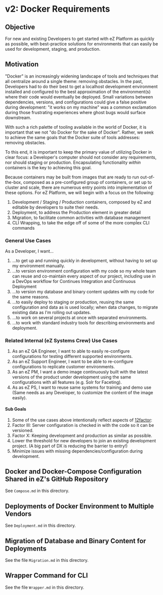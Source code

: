 # v2: Docker Requirements

## Objective

For new and existing Developers to get started with eZ Platform as quickly as
possible, with best-practice solutions for environments that can easily be used
for development, staging, and production.

## Motivation

"Docker" is an increasingly widening landscape of tools and techniques that all
centralize around a single theme: removing obstacles. In the past, Developers
had to do their best to get a localhost development environment installed and
configured to the best approximation of the environment(s) where their code
would eventually be deployed. Small variations between dependencies, versions,
and configurations could give a false positive during development: "it works on
my machine" was a common exclamation during those frustrating experiences where
ghost bugs would surface downstream.

With such a rich palette of tooling available in the world of Docker, it is
important that we not "do Docker for the sake of Docker". Rather, we seek to
achieve the same goals that the Docker suite of tools addresses: removing
obstacles.

To this end, it is important to keep the primary value of utilizing Docker in
clear focus: a Developer's computer should not consider any requirements, nor
should staging or production. Encapsulating functionality _within_ containers is
the key to achieving this goal.

Because containers may be built from images that are ready to run
out-of-the-box, composed as a pre-configured group of containers, or set up to
cluster and scale, there are numerous entry points into implementation of these
options. For eZ Platform, we will begin with a focus on the following:

1. Development / Staging / Production containers, composed by eZ and editable by
  developers to suite their needs.
1. Deployment, to address the Production element in greater detail
1. Migration, to facilitate common activities with database management
1. CLI Wrapping, to take the edge off of some of the more complex CLI commands

### General Use Cases
As a Developer, I want...
1. ...to get up and running quickly in development, without having to set up my
  environment manually.
1. ...to version environment configuration with my code so my whole team can
  reuse and co-maintain every aspect of our project, including use in a DevOps
  workflow for Continues Integration and Continuous Deployment
1. ...to version my database and binary content updates with my code for the
  same reasons.
1. ...to easily deploy to staging or production, reusing the same configuration
and data as is used locally; when data changes, to migrate existing data as I'm
rolling out updates.
1. ...to work on several projects at once with separated environments.
1. ...to work with standard industry tools for describing environments and
  deployment.

### Related Internal (eZ Systems Crew) Use Cases
1. As an eZ QA Engineer, I want to able to easily re-configure configurations
  for testing different supported environments.
1. As an eZ Support Engineer, I want to be able to re-configure configurations
  to replicate customer environments.
1. As an eZ PM, I want a demo image continuously built with the latest versions
  of the product under development using the same configurations with all
  features (e.g. Solr for Faceting).
1. As as eZ PS, I want to reuse same systems for training and demo use
  (Same needs as any Developer, to customize the content of the image easily).

#### Sub Goals
1. Some of the use cases above intentionally reflect aspects of
  [12factor](https://12factor.net/):
  1. Factor III: Server configuration is checked in with the code so it can be
    versioned.
  1. Factor X: Keeping development and production as similar as possible.
1. Lower the threshold for new developers to join an existing development
  project. (A big part of DX is reducing the barrier to entry!)
1. Minimize issues with missing dependencies/configuration during development.

## Docker and Docker-Compose Configuration Shared in eZ's GitHub Repository
See `Compose.md` in this directory.

## Deployments of Docker Environment to Multiple Vendors
See `Deployment.md` in this directory.

## Migration of Database and Binary Content for Deployments
See the file `Migration.md` in this directory.

## Wrapper Command for CLI
See the file `Wrapper.md` in this directory.
